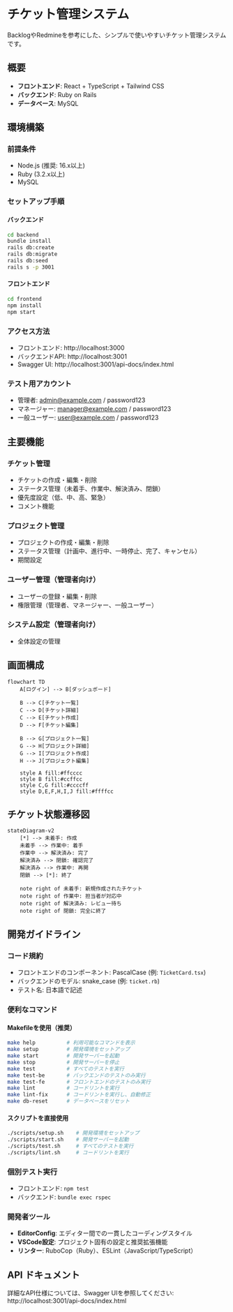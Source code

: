 # チケット管理システム

BacklogやRedmineを参考にした、シンプルで使いやすいチケット管理システムです。

## 概要

- **フロントエンド**: React + TypeScript + Tailwind CSS
- **バックエンド**: Ruby on Rails
- **データベース**: MySQL

## 環境構築

### 前提条件
- Node.js (推奨: 16.x以上)
- Ruby (3.2.x以上)
- MySQL

### セットアップ手順

#### バックエンド
```bash
cd backend
bundle install
rails db:create
rails db:migrate
rails db:seed
rails s -p 3001
```

#### フロントエンド
```bash
cd frontend
npm install
npm start
```

### アクセス方法
- フロントエンド: http://localhost:3000
- バックエンドAPI: http://localhost:3001
- Swagger UI: http://localhost:3001/api-docs/index.html

### テスト用アカウント
- 管理者: admin@example.com / password123
- マネージャー: manager@example.com / password123
- 一般ユーザー: user@example.com / password123

## 主要機能

### チケット管理
- チケットの作成・編集・削除
- ステータス管理（未着手、作業中、解決済み、閉鎖）
- 優先度設定（低、中、高、緊急）
- コメント機能

### プロジェクト管理
- プロジェクトの作成・編集・削除
- ステータス管理（計画中、進行中、一時停止、完了、キャンセル）
- 期間設定

### ユーザー管理（管理者向け）
- ユーザーの登録・編集・削除
- 権限管理（管理者、マネージャー、一般ユーザー）

### システム設定（管理者向け）
- 全体設定の管理

## 画面構成

```mermaid
flowchart TD
    A[ログイン] --> B[ダッシュボード]
    
    B --> C[チケット一覧]
    C --> D[チケット詳細]
    C --> E[チケット作成]
    D --> F[チケット編集]
    
    B --> G[プロジェクト一覧]
    G --> H[プロジェクト詳細]
    G --> I[プロジェクト作成]
    H --> J[プロジェクト編集]
    
    style A fill:#ffcccc
    style B fill:#ccffcc
    style C,G fill:#ccccff
    style D,E,F,H,I,J fill:#ffffcc
```

## チケット状態遷移図

```mermaid
stateDiagram-v2
    [*] --> 未着手: 作成
    未着手 --> 作業中: 着手
    作業中 --> 解決済み: 完了
    解決済み --> 閉鎖: 確認完了
    解決済み --> 作業中: 再開
    閉鎖 --> [*]: 終了

    note right of 未着手: 新規作成されたチケット
    note right of 作業中: 担当者が対応中
    note right of 解決済み: レビュー待ち
    note right of 閉鎖: 完全に終了
```

## 開発ガイドライン

### コード規約
- フロントエンドのコンポーネント: PascalCase (例: `TicketCard.tsx`)
- バックエンドのモデル: snake_case (例: `ticket.rb`)
- テスト名: 日本語で記述

### 便利なコマンド

#### Makefileを使用（推奨）
```bash
make help          # 利用可能なコマンドを表示
make setup         # 開発環境をセットアップ
make start         # 開発サーバーを起動
make stop          # 開発サーバーを停止
make test          # すべてのテストを実行
make test-be       # バックエンドのテストのみ実行
make test-fe       # フロントエンドのテストのみ実行
make lint          # コードリントを実行
make lint-fix      # コードリントを実行し、自動修正
make db-reset      # データベースをリセット
```

#### スクリプトを直接使用
```bash
./scripts/setup.sh    # 開発環境をセットアップ
./scripts/start.sh    # 開発サーバーを起動
./scripts/test.sh     # すべてのテストを実行
./scripts/lint.sh     # コードリントを実行
```

### 個別テスト実行
- フロントエンド: `npm test`
- バックエンド: `bundle exec rspec`

### 開発者ツール
- **EditorConfig**: エディター間での一貫したコーディングスタイル
- **VSCode設定**: プロジェクト固有の設定と推奨拡張機能
- **リンター**: RuboCop（Ruby）、ESLint（JavaScript/TypeScript）

## API ドキュメント
詳細なAPI仕様については、Swagger UIを参照してください:
http://localhost:3001/api-docs/index.html